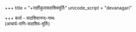 +++
title = "+राज्ञीकुलसदाशिवमूर्तिः"
unicode_script = "devanagari"

+++
कर्ता - सदाशिवानन्द-नाथः  
(आचार्य-राणि-सदाशिव-मूर्तिः)
